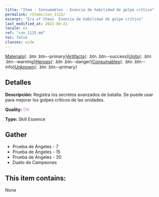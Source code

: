 ```yaml
---
title: "Item - Consumables - Esencia de habilidad de golpe crítico"
permalink: /Items/con_1115/
excerpt: "Era of Chaos  Esencia de habilidad de golpe crítico"
last_modified_at: 2021-04-21
locale: es
ref: "con_1115.md"
toc: false
classes: wide
---
```

 [Materials](/es/Items/){: .btn .btn--primary}[Artifacts](/es/Items/Artifacts/){: .btn .btn--success}[Units](/es/Items/Units/){: .btn .btn--warning}[Heroes](/es/Items/Heroes/){: .btn .btn--danger}[Consumables](/es/Items/Consumables/){: .btn .btn--info}[Unknown](/es/Items/Unknown/){: .btn .btn--primary}

## Detalles
 **Descripción:** Registra los secretos avanzados de batalla. Se puede usar para mejorar los golpes críticos de las unidades.

 **Quality:** <span style="color: #DA70D6">OK</span>

 **Type:** Skill Essence

## Gather

*    Prueba de Ángeles - 7 
*    Prueba de Ángeles - 15 
*    Prueba de Ángeles - 30 
*    Duelo de Campeones 

## This item contains:

  None

